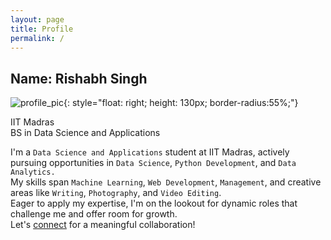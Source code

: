 ```yaml
---
layout: page
title: Profile
permalink: /
---
```


##  Name: Rishabh Singh
![profile_pic](../assets/image/prof_pic.jpg){: style="float: right; height: 130px; border-radius:55%;"}

IIT Madras  
BS in Data Science and Applications  
  
I'm a `Data Science and Applications` student at IIT Madras, actively pursuing opportunities in `Data Science`, `Python Development`, and `Data Analytics.`  
My skills span `Machine Learning`, `Web Development`, `Management`, and creative areas like `Writing`, `Photography`, and `Video Editing`.  
Eager to apply my expertise, I'm on the lookout for dynamic roles that challenge me and offer room for growth.  
Let's [connect](mailto:asusrishabh@outlook.com) for a meaningful collaboration!